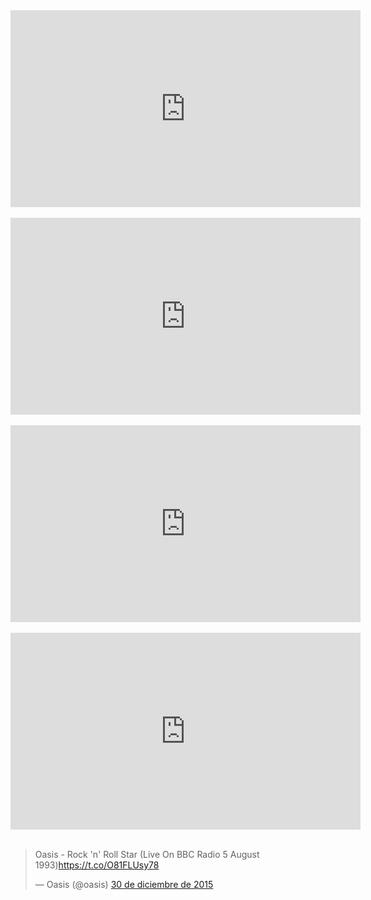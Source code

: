 
<div class="container">
<iframe width="560" height="315" src="https://www.youtube.com/embed/y60wDzZt8yg?rel=0" frameborder="0" allowfullscreen class="video"></iframe>
</div>
<br/>

<div class="container">
<iframe width="560" height="315" src="https://www.youtube.com/embed/gq11un3xqsA?rel=0" frameborder="0" allowfullscreen class="video"></iframe>
</div>
<br/>

<div class="container">
<iframe width="560" height="315" src="https://www.youtube.com/embed/PfaVDgd17Io?rel=0" frameborder="0" allowfullscreen class="video"></iframe>
</div>
<br/>

<div class="container">
<iframe width="560" height="315" src="https://www.youtube.com/embed/2doU2C6zdRg?rel=0" frameborder="0" allowfullscreen class="video"></iframe>
</div>
<br/>

<blockquote class="twitter-tweet tw-align-center" data-lang="es"><p lang="en" dir="ltr">Oasis - Rock &#39;n&#39; Roll Star (Live On BBC Radio 5 August 1993)<a href="https://t.co/O81FLUsy78">https://t.co/O81FLUsy78</a></p>&mdash; Oasis (@oasis) <a href="https://twitter.com/oasis/status/682244791917121537">30 de diciembre de 2015</a></blockquote>
<script async src="//platform.twitter.com/widgets.js" charset="utf-8"></script>

